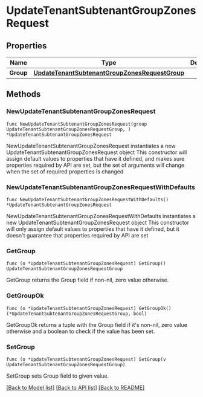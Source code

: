 # UpdateTenantSubtenantGroupZonesRequest

## Properties

Name | Type | Description | Notes
------------ | ------------- | ------------- | -------------
**Group** | [**UpdateTenantSubtenantGroupZonesRequestGroup**](UpdateTenantSubtenantGroupZonesRequestGroup.md) |  | 

## Methods

### NewUpdateTenantSubtenantGroupZonesRequest

`func NewUpdateTenantSubtenantGroupZonesRequest(group UpdateTenantSubtenantGroupZonesRequestGroup, ) *UpdateTenantSubtenantGroupZonesRequest`

NewUpdateTenantSubtenantGroupZonesRequest instantiates a new UpdateTenantSubtenantGroupZonesRequest object
This constructor will assign default values to properties that have it defined,
and makes sure properties required by API are set, but the set of arguments
will change when the set of required properties is changed

### NewUpdateTenantSubtenantGroupZonesRequestWithDefaults

`func NewUpdateTenantSubtenantGroupZonesRequestWithDefaults() *UpdateTenantSubtenantGroupZonesRequest`

NewUpdateTenantSubtenantGroupZonesRequestWithDefaults instantiates a new UpdateTenantSubtenantGroupZonesRequest object
This constructor will only assign default values to properties that have it defined,
but it doesn't guarantee that properties required by API are set

### GetGroup

`func (o *UpdateTenantSubtenantGroupZonesRequest) GetGroup() UpdateTenantSubtenantGroupZonesRequestGroup`

GetGroup returns the Group field if non-nil, zero value otherwise.

### GetGroupOk

`func (o *UpdateTenantSubtenantGroupZonesRequest) GetGroupOk() (*UpdateTenantSubtenantGroupZonesRequestGroup, bool)`

GetGroupOk returns a tuple with the Group field if it's non-nil, zero value otherwise
and a boolean to check if the value has been set.

### SetGroup

`func (o *UpdateTenantSubtenantGroupZonesRequest) SetGroup(v UpdateTenantSubtenantGroupZonesRequestGroup)`

SetGroup sets Group field to given value.



[[Back to Model list]](../README.md#documentation-for-models) [[Back to API list]](../README.md#documentation-for-api-endpoints) [[Back to README]](../README.md)


